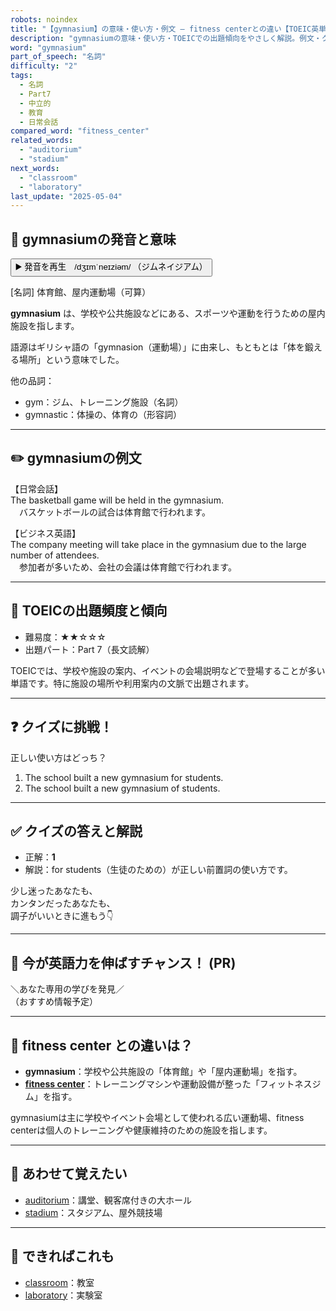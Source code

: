 ```yaml
---
robots: noindex
title: "【gymnasium】の意味・使い方・例文 ― fitness centerとの違い【TOEIC英単語】"
description: "gymnasiumの意味・使い方・TOEICでの出題傾向をやさしく解説。例文・クイズ付きでfitness centerとの違いもわかりやすく学べます。"
word: "gymnasium"
part_of_speech: "名詞"
difficulty: "2"
tags:
  - 名詞
  - Part7
  - 中立的
  - 教育
  - 日常会話
compared_word: "fitness_center"
related_words:
  - "auditorium"
  - "stadium"
next_words:
  - "classroom"
  - "laboratory"
last_update: "2025-05-04"
---
```


## 🔰 gymnasiumの発音と意味

<button class="play-audio" onclick="playTTS('gymnasium')">
  <span class="play-audio-main">
    ▶️ 発音を再生　/dʒɪmˈneɪziəm/
  </span>
  <span class="play-audio-sub">
    （ジムネイジアム）
  </span>
</button>

[名詞] 体育館、屋内運動場（可算）

**gymnasium** は、学校や公共施設などにある、スポーツや運動を行うための屋内施設を指します。

語源はギリシャ語の「gymnasion（運動場）」に由来し、もともとは「体を鍛える場所」という意味でした。

他の品詞：  
- gym：ジム、トレーニング施設（名詞）
- gymnastic：体操の、体育の（形容詞）

---

## ✏️ gymnasiumの例文

【日常会話】  
The basketball game will be held in the gymnasium.  
　バスケットボールの試合は体育館で行われます。

【ビジネス英語】  
The company meeting will take place in the gymnasium due to the large number of attendees.  
　参加者が多いため、会社の会議は体育館で行われます。

---

## 🎯 TOEICの出題頻度と傾向

- 難易度：★★☆☆☆
- 出題パート：Part 7（長文読解）

TOEICでは、学校や施設の案内、イベントの会場説明などで登場することが多い単語です。特に施設の場所や利用案内の文脈で出題されます。

---

## ❓ クイズに挑戦！

正しい使い方はどっち？

1. The school built a new gymnasium for students.  
2. The school built a new gymnasium of students.

---

## ✅ クイズの答えと解説

- 正解：**1**
- 解説：for students（生徒のための）が正しい前置詞の使い方です。

少し迷ったあなたも、  
カンタンだったあなたも、  
調子がいいときに進もう👇️

---

## 🚀 今が英語力を伸ばすチャンス！ (PR)

<div class="info-center">
＼あなた専用の学びを発見／<br>  
（おすすめ情報予定）
</div>

---

## 🤔  fitness center との違いは？

- **gymnasium**：学校や公共施設の「体育館」や「屋内運動場」を指す。
- **[fitness center](/word/fitness_center)**：トレーニングマシンや運動設備が整った「フィットネスジム」を指す。

gymnasiumは主に学校やイベント会場として使われる広い運動場、fitness centerは個人のトレーニングや健康維持のための施設を指します。

---

## 🧩 あわせて覚えたい

- [auditorium](/word/auditorium)：講堂、観客席付きの大ホール
- [stadium](/word/stadium)：スタジアム、屋外競技場

---

## 📖 できればこれも

- [classroom](/word/classroom)：教室
- [laboratory](/word/laboratory)：実験室

<!-- cvid: aid19_bid22 -->

